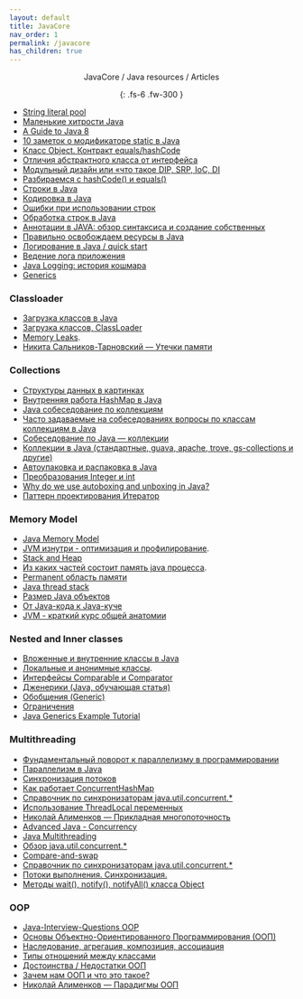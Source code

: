 ```yaml
---
layout: default
title: JavaCore
nav_order: 1
permalink: /javacore
has_children: true
---
```

<div align="center" markdown="1">
JavaCore / Java resources / Articles

{: .fs-6 .fw-300 }
</div>

- <a href="http://java67.blogspot.ru/2014/08/difference-between-string-literal-and-new-String-object-Java.html">String literal pool</a>
- <a href="https://habrahabr.ru/post/132241/">Маленькие хитрости Java</a>
-  <a href="https://github.com/winterbe/java8-tutorial">A Guide to Java 8</a>
- [10 заметок о модификаторе static в Java](http://info.javarush.ru/translation/2014/04/15/10-заметок-о-модификаторе-Static-в-Java.html)
- [Класс Object. Контракт equals/hashCode](http://www.intuit.ru/studies/courses/16/16/lecture/27129?page=1)
- [Отличия абстрактного класса от интерфейса](https://ru.stackoverflow.com/questions/235352/Отличия-абстрактного-класса-от-интерфейса-abstract-class-and-interface)
- [Модульный дизайн или «что такое DIP, SRP, IoC, DI ](http://www.skipy.ru/architecture/module_design.html)
- [Разбираемся с hashCode() и equals()](https://habrahabr.ru/post/168195/)
- [Строки в Java](https://urvanov.ru/2016/04/20/java-8-строки/)
- [Кодировка в Java](http://www.skipy.ru/technics/encodings.html)
- [Ошибки при использовании строк](http://www.skipy.ru/technics/strings.html)
- [Обработка строк в Java](https://habrahabr.ru/post/260767/)
- [Аннотации в JAVA: обзор синтаксиса и создание собственных](https://habr.com/ru/post/139736/)
- <a href="https://habrahabr.ru/post/178405/">Правильно освобождаем ресурсы в Java</a>
- [Логирование в Java / quick start](https://habrahabr.ru/post/130195/)
- [Ведение лога приложения](http://skipy.ru/useful/logging.html)
- [Java Logging: история кошмара](http://habrahabr.ru/post/113145/)
- [Generics](https://habr.com/ru/company/sberbank/blog/416413/)

### Classloader

- <a href="https://habrahabr.ru/post/103830/">Загрузка классов в Java</a>
- <a href="http://java-online.ru/java-classloader.xhtml">Загрузка классов, ClassLoader</a>
- <a href="https://habrahabr.ru/post/222443/">Memory Leaks</a>. 
- <a href="https://www.youtube.com/watch?v=sSmQ6W-ovZE">Никита Сальников-Тарновский — Утечки памяти</a>

### Collections

- [Структуры данных в картинках](http://habrahabr.ru/users/tarzan82/topics/)
- [Внутренняя работа HashMap в Java](https://habr.com/post/421179/)
- [Java собеседование по коллекциям](http://habrahabr.ru/post/162017/)
- [Часто задаваемые на собеседованиях вопросы по классам коллекциям в Java](http://info.javarush.ru/translation/2013/10/08/Часто-задаваемые-на-собеседованиях-вопросы-по-классам-коллекциям-в-Java-Часть-2-.html#1)
- [Собеседование по Java — коллекции](http://javastudy.ru/interview/collections/)
- [Коллекции в Java (стандартные, guava, apache, trove, gs-collections и другие)](https://habr.com/ru/company/luxoft/blog/256877/)
- [Автоупаковка и распаковка в Java](https://habrahabr.ru/post/329498/)
- [Преобразования Integer и int](https://habrahabr.ru/post/104231/)
- [Why do we use autoboxing and unboxing in Java?](https://stackoverflow.com/questions/27647407/why-do-we-use-autoboxing-and-unboxing-in-java)
- [Паттерн проектирования Итератор](https://refactoring.guru/ru/design-patterns/iterator/java/example)

### Memory Model

-  <a href="http://www.javaspecialist.ru/2011/06/java-memory-model.html">Java Memory Model</a>
- <a href="https://www.slideshare.net/solit/jvm-16948708">JVM изнутри - оптимизация и профилирование</a>.
- <a href="https://stackoverflow.com/questions/79923/what-and-where-are-the-stack-and-heap">Stack and Heap</a>
- <a href="http://habrahabr.ru/post/117274/">Из каких частей состоит память java процесса</a>.
- <a href="http://www.javaspecialist.ru/2011/04/permanent.html">Permanent область памяти</a>
- <a href="http://www.javaspecialist.ru/2011/04/java-thread-stack.html">Java thread stack </a>
- <a href="http://habrahabr.ru/post/134102/">Размер Java объектов</a>
 - [От Java-кода к Java-куче](https://www.ibm.com/developerworks/ru/library/j-codetoheap/index.html)
 - [JVM - краткий курс общей анатомии](https://www.youtube.com/watch?v=-fcj6EL9rc4)

### Nested and Inner classes

- [Вложенные и внутренние классы в Java](http://easy-code.ru/lesson/java-nested-classes)
- [Локальные и анонимные классы](http://easy-code.ru/lesson/local-anonymous-nested-classes-java). 
- [Интерфейсы Comparable и Comparator](https://metanit.com/java/tutorial/5.6.php)
- [Дженерики (Java, обучающая статья)](http://www.quizful.net/post/java-generics-tutorial)
- [Обобщения (Generic)](http://developer.alexanderklimov.ru/android/java/generic.php)
- [Ограничения](http://docs.oracle.com/javase/tutorial/java/generics/restrictions.html)
- [Java Generics Example Tutorial](https://www.journaldev.com/1663/java-generics-example-method-class-interface)

### Multithreading

- [Фундаментальный поворот к параллелизму в программировании](https://habrahabr.ru/post/145432/)
- <a href="https://ru.wikipedia.org/wiki/Параллелизм_в_Java">Параллелизм в Java</a>
- <a href="http://www.skipy.ru/technics/synchronization.html">Синхронизация потоков</a>
- <a href="https://habrahabr.ru/post/132884/">Как работает ConcurrentHashMap</a>
- <a href="https://habrahabr.ru/post/277669/"> Справочник по синхронизаторам java.util.concurrent.*</a>
- <a href="http://articles.javatalks.ru/articles/17">Использование ThreadLocal переменных</a>
- <a href="https://www.youtube.com/watch?v=8piqauDj2yo">Николай Алименков — Прикладная многопоточность</a>
- <a href="https://www.youtube.com/playlist?list=PL6jg6AGdCNaXo06LjCBmRao-qJdf38oKp">Advanced Java - Concurrency</a>
- <a href="https://www.youtube.com/playlist?list=PLoij6udfBncgVRq487Me6yQa1kqtxobZS">Java Multithreading</a>
- <a href="http://habrahabr.ru/company/luxoft/blog/157273/">Обзор java.util.concurrent.*</a>
- <a href="https://en.wikipedia.org/wiki/Compare-and-swap">Compare-and-swap</a>
- <a href="https://habrahabr.ru/post/277669/"> Справочник по синхронизаторам java.util.concurrent.*</a>
- <a href="http://www.intuit.ru/studies/courses/16/16/lecture/27127">Потоки выполнения. Синхронизация.</a>
- <a href="http://www.intuit.ru/studies/courses/16/16/lecture/27127?page=4">Методы wait(), notify(), notifyAll() класса Object</a>

### OOP

- [Java-Interview-Questions  OOP](https://github.com/ichimax/Java-Interview-Questions/blob/master/Questions/1.%20OOP.md#%D0%A7%D1%82%D0%BE-%D1%82%D0%B0%D0%BA%D0%BE%D0%B5-%D0%BF%D0%BE%D0%BB%D0%B8%D0%BC%D0%BE%D1%80%D1%84%D0%B8%D0%B7%D0%BC)
- [Основы Объектно-Ориентированного Программирования (ООП)](https://github.com/ichimax/Core-Java-Interview-Questions/blob/master/Questions/1.%20OOP.md)
- [Наследование, агрегация, композиция, ассоциация](https://ru.wikipedia.org/wiki/Диаграмма_классов#Взаимосвязи)
- [Типы отношений между классами](http://www.intuit.ru/studies/courses/16/16/lecture/27107?page=4)
- [Достоинства / Недостатки ООП](http://www.intuit.ru/studies/courses/16/16/lecture/27107?page=5)
- [Зачем нам ООП и что это такое?](https://habrahabr.ru/post/148015/)
- [Николай Алименков — Парадигмы ООП](https://www.youtube.com/watch?v=G6LJkWwZGuc)





